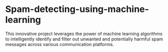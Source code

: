 # Spam-detecting-using-machine-learning
This innovative project leverages the power of machine learning algorithms to intelligently identify and filter out unwanted and potentially harmful spam messages across various communication platforms.
